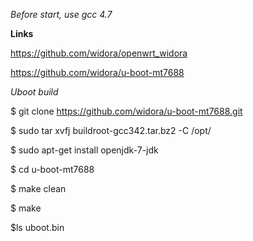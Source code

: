 *Before start, use gcc 4.7*

**Links**

https://github.com/widora/openwrt_widora

https://github.com/widora/u-boot-mt7688


*Uboot build*

	
$ git clone https://github.com/widora/u-boot-mt7688.git
	
$ sudo tar xvfj buildroot-gcc342.tar.bz2 -C /opt/
	
$ sudo apt-get install openjdk-7-jdk
	
$ cd u-boot-mt7688
	
$ make clean

$ make

$ls uboot.bin
